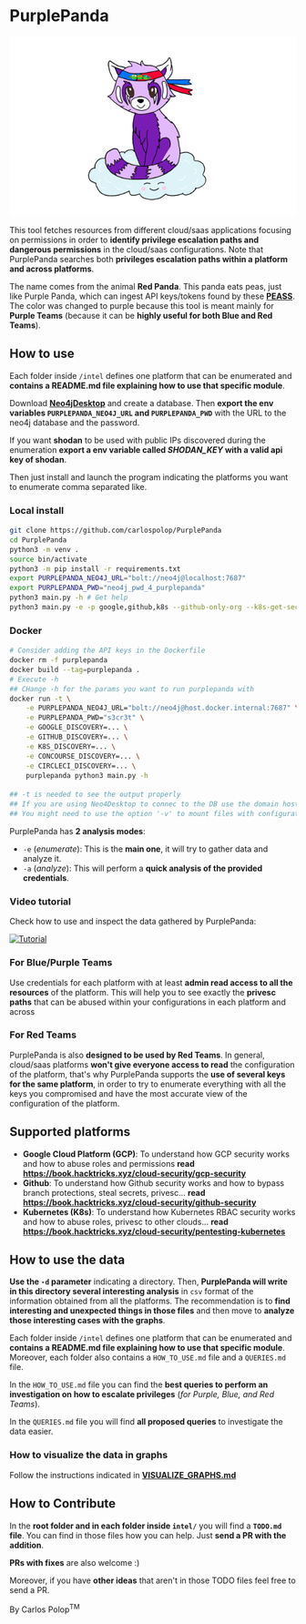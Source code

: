 # PurplePanda
![](https://github.com/carlospolop/PurplePanda/raw/master/images/logo.png)

This tool fetches resources from different cloud/saas applications focusing on permissions in order to **identify privilege escalation paths and dangerous permissions** in the cloud/saas configurations. Note that PurplePanda searches both **privileges escalation paths within a platform and across platforms**.

The name comes from the animal **Red Panda**. This panda eats peas, just like Purple Panda, which can ingest API keys/tokens found by these **[PEASS](https://github.com/carlospolop/PEASS-ng)**. The color was changed to purple because this tool is meant mainly for **Purple Teams** (because it can be **highly useful for both Blue and Red Teams**).

## How to use
Each folder inside `/intel` defines one platform that can be enumerated and **contains a README.md file explaining how to use that specific module**.

Download **[Neo4jDesktop](https://neo4j.com/download-center/#desktop)** and create a database. Then **export the env variables `PURPLEPANDA_NEO4J_URL` and `PURPLEPANDA_PWD`** with the URL to the neo4j database and the password.

If you want **shodan** to be used with public IPs discovered during the enumeration **export a env variable called *SHODAN_KEY* with a valid api key of shodan**.

Then just install and launch the program indicating the platforms you want to enumerate comma separated like.

### Local install
```bash
git clone https://github.com/carlospolop/PurplePanda
cd PurplePanda
python3 -m venv .
source bin/activate
python3 -m pip install -r requirements.txt
export PURPLEPANDA_NEO4J_URL="bolt://neo4j@localhost:7687"
export PURPLEPANDA_PWD="neo4j_pwd_4_purplepanda"
python3 main.py -h # Get help
python3 main.py -e -p google,github,k8s --github-only-org --k8s-get-secret-values --gcp-get-secret-values # Enumerate google, github and k8s
```

### Docker
```bash
# Consider adding the API keys in the Dockerfile
docker rm -f purplepanda
docker build --tag=purplepanda .
# Execute -h
## CHange -h for the params you want to run purplepanda with
docker run -t \
    -e PURPLEPANDA_NEO4J_URL="bolt://neo4j@host.docker.internal:7687" \
    -e PURPLEPANDA_PWD="s3cr3t" \
    -e GOOGLE_DISCOVERY=... \
    -e GITHUB_DISCOVERY=... \
    -e K8S_DISCOVERY=... \
    -e CONCOURSE_DISCOVERY=... \
    -e CIRCLECI_DISCOVERY=... \
    purplepanda python3 main.py -h

## -t is needed to see the output properly
## If you are using Neo4Desktop to connec to the DB use the domain host.docker.internal
## You might need to use the option '-v' to mount files with configurations
```

PurplePanda has **2 analysis modes**:
- `-e` (*enumerate*): This is the **main one**, it will try to gather data and analyze it.
- `-a` (*analyze*): This will perform a **quick analysis of the provided credentials**.

### Video tutorial
Check how to use and inspect the data gathered by PurplePanda:

[![Tutorial](https://img.youtube.com/vi/zl5NdvoWHX4/0.jpg)](https://www.youtube.com/watch?v=zl5NdvoWHX4)

### For Blue/Purple Teams

Use credentials for each platform with at least **admin read access to all the resources** of the platform. This will help you to see exactly the **privesc paths** that can be abused within your configurations in each platform and across

### For Red Teams

PurplePanda is also **designed to be used by Red Teams**. In general, cloud/saas platforms **won't give everyone access to read** the configuration of the platform, that's why PurplePanda supports the **use of several keys for the same platform**, in order to try to enumerate everything with all the keys you compromised and have the most accurate view of the configuration of the platform.

## Supported platforms
- **Google Cloud Platform (GCP)**: To understand how GCP security works and how to abuse roles and permissions **read https://book.hacktricks.xyz/cloud-security/gcp-security**
- **Github**: To understand how Github security works and how to bypass branch protections, steal secrets, privesc... **read https://book.hacktricks.xyz/cloud-security/github-security**
- **Kubernetes (K8s)**: To understand how Kubernetes RBAC security works and how to abuse roles, privesc to other clouds... **read https://book.hacktricks.xyz/cloud-security/pentesting-kubernetes**


## How to use the data
**Use the `-d` parameter** indicating a directory. Then, **PurplePanda will write in this directory several interesting analysis** in `csv` format of the information obtained from all the platforms. The recommendation is to **find interesting and unexpected things in those files** and then move to **analyze those interesting cases with the graphs**.

Each folder inside `/intel` defines one platform that can be enumerated and **contains a README.md file explaining how to use that specific module**. Moreover, each folder also contains a `HOW_TO_USE.md` file and a `QUERIES.md` file. 

In the `HOW_TO_USE.md` file you can find the **best queries to perform an investigation on how to escalate privileges** (*for Purple, Blue, and Red Teams*).

In the `QUERIES.md` file you will find **all proposed queries** to investigate the data easier.

### How to visualize the data in graphs
Follow the instructions indicated in **[VISUALIZE_GRAPHS.md](https://github.com/carlospolop/PurplePanda/blob/master/VISUALIZE_GRAPHS.md)**

## How to Contribute

In the **root folder and in each folder inside `intel/`** you will find a **`TODO.md` file**. You can find in those files how you can help. Just **send a PR with the addition**.

**PRs with fixes** are also welcome :)

Moreover, if you have **other ideas** that aren't in those TODO files feel free to send a PR.


By Carlos Polop<sup>TM</sup>
